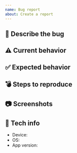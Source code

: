 ```yaml
---
name: Bug report
about: Create a report
---
```


## 🐛 Describe the bug

<!-- A clear and concise description of what the bug is. -->

## ⚠️ Current behavior

<!-- A clear and concise description of what you expected to happen. -->

## ✅ Expected behavior

<!-- A clear and concise description of what you expected to happen. -->

## 💣 Steps to reproduce

<!-- How we can reproduce the behavior: -->

## 📷 Screenshots

<!-- If applicable, add screenshots to help explain your problem. -->

## 📱 Tech info

- Device: <!-- e.g. Nexus One -->
- OS: <!-- e.g. 7.1.1 -->
- App version: <!-- e.g. 1.0.0 -->
